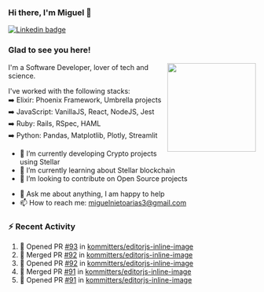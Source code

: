 ### Hi there, I'm Miguel 👋

<a href="https://linkedin.com/in/miguelnietoa/" target="_blank" rel="noopener noreferrer">
  <img src="https://img.shields.io/badge/-LinkedIn-0e76a8?style=flat-square&logo=Linkedin&logoColor=white" alt="Linkedin badge">
</a>
<!-- [![Website Badge](https://img.shields.io/badge/Website-3b5998?style=flat-square&logo=google-chrome&logoColor=white)](#notavailablenow#) 

<img src="https://i.imgur.com/tbrLrt5.gif" width=400 alt="Coding GIF" align="right"/>
-->


### Glad to see you here!
<a href="https://github.com/miguelnietoa"><img src="https://github-readme-stats.vercel.app/api?username=miguelnietoa&show_icons=true&hide_border=true&count_private=true&include_all_commits=true&theme=tokyonight" height="180em" align="right"/></a>
I'm a Software Developer, lover of tech and science. 

I've worked with the following stacks:\
➡️ Elixir: Phoenix Framework, Umbrella projects\
➡️ JavaScript: VanillaJS, React, NodeJS, Jest\
➡️ Ruby: Rails, RSpec, HAML\
➡️ Python: Pandas, Matplotlib, Plotly, Streamlit

- 🔭 I’m currently developing Crypto projects using Stellar
- 🌱 I’m currently learning about Stellar blockchain
- 👯 I’m looking to contribute on Open Source projects
<!-- 
- 😄 I just finished a Machine Learning course! 
- 🤔 I’m looking for help with ...
-->
- 💬 Ask me about anything, I am happy to help
- 📫 How to reach me: miguelnietoarias3@gmail.com

### ⚡ Recent Activity

<!--START_SECTION:activity-->
1. 💪 Opened PR [#93](https://github.com/kommitters/editorjs-inline-image/pull/93) in [kommitters/editorjs-inline-image](https://github.com/kommitters/editorjs-inline-image)
2. 🎉 Merged PR [#92](https://github.com/kommitters/editorjs-inline-image/pull/92) in [kommitters/editorjs-inline-image](https://github.com/kommitters/editorjs-inline-image)
3. 💪 Opened PR [#92](https://github.com/kommitters/editorjs-inline-image/pull/92) in [kommitters/editorjs-inline-image](https://github.com/kommitters/editorjs-inline-image)
4. 🎉 Merged PR [#91](https://github.com/kommitters/editorjs-inline-image/pull/91) in [kommitters/editorjs-inline-image](https://github.com/kommitters/editorjs-inline-image)
5. 💪 Opened PR [#91](https://github.com/kommitters/editorjs-inline-image/pull/91) in [kommitters/editorjs-inline-image](https://github.com/kommitters/editorjs-inline-image)
<!--END_SECTION:activity-->
